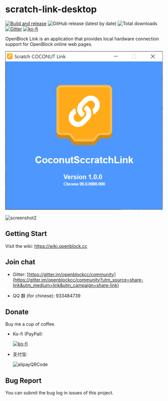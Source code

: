 # scratch-link-desktop

[![Build and release](https://github.com/openblockcc/openblock-link-desktop/actions/workflows/build-and-release.yml/badge.svg)](https://github.com/openblockcc/openblock-link-desktop/actions/workflows/build-and-release.yml) ![GitHub release (latest by date)](https://img.shields.io/github/v/release/openblockcc/openblock-link-desktop) ![Total downloads](https://img.shields.io/github/downloads/openblockcc/openblock-link-desktop/total) [![Gitter](https://badges.gitter.im/openblockcc/community.svg)](https://gitter.im/openblockcc/community?utm_source=badge&utm_medium=badge&utm_campaign=pr-badge) [![ko-fi](https://img.shields.io/badge/donate-sponsors-ea4aaa.svg?logo=ko-fi)](https://ko-fi.com/X8X66DATO)

OpenBlock Link is an application that provides local hardware connection support for OpenBlock online web pages.

![screenshot1](./docs/screenshot1.png)

![screenshot2](./docs/screenshot2.png)
## Getting Start

Visit the wiki: https://wiki.openblock.cc

## Join chat

- Gitter: [https://gitter.im/openblockcc/community](https://gitter.im/openblockcc/community?utm_source=share-link&utm_medium=link&utm_campaign=share-link)

- QQ 群 (for chinese): 933484739

## Donate

Buy me a cup of coffee.

- Ko-fi (PayPal):

    [![ko-fi](https://ko-fi.com/img/githubbutton_sm.svg)](https://ko-fi.com/X8X66DATO)

- 支付宝:

    ![alipayQRCode](./docs/alipayQRCode.png)

## Bug Report

You can submit the bug log in issues of this project.
